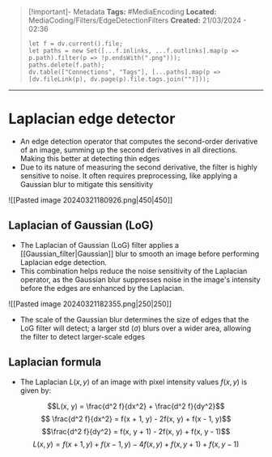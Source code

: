 > [!important]- Metadata
> **Tags:** #MediaEncoding 
> **Located:** MediaCoding/Filters/EdgeDetectionFilters
> **Created:** 21/03/2024 - 02:36
> ```dataviewjs
> let f = dv.current().file;
> let paths = new Set([...f.inlinks, ...f.outlinks].map(p => p.path).filter(p => !p.endsWith(".png")));
> paths.delete(f.path);
> dv.table(["Connections", "Tags"], [...paths].map(p => [dv.fileLink(p), dv.page(p).file.tags.join("")]));
> ```

___
# Laplacian edge detector
- An edge detection operator that computes the second-order derivative of an image, summing up the second derivatives in all directions. Making this better at detecting thin edges
- Due to its nature of measuring the second derivative, the filter is highly sensitive to noise. It often requires preprocessing, like applying a Gaussian blur to mitigate this sensitivity

![[Pasted image 20240321180926.png|450|450]]
## Laplacian of Gaussian (LoG)
- The Laplacian of Gaussian (LoG) filter applies a [[Gaussian_filter|Gaussian]] blur to smooth an image before performing Laplacian edge detection.
- This combination helps reduce the noise sensitivity of the Laplacian operator, as the Gaussian blur suppresses noise in the image's intensity before the edges are enhanced by the Laplacian.

![[Pasted image 20240321182355.png|250|250]]

- The scale of the Gaussian blur determines the size of edges that the LoG filter will detect; a larger std ($\sigma$) blurs over a wider area, allowing the filter to detect larger-scale edges
## Laplacian formula
- The Laplacian $L(x,y)$ of an image with pixel intensity values $f(x,y)$ is given by:

$$L(x, y) = \frac{d^2 f}{dx^2} + \frac{d^2 f}{dy^2}$$
$$ \frac{d^2 f}{dx^2} = f(x + 1, y) - 2f(x, y) + f(x - 1, y)$$
$$\frac{d^2 f}{dy^2} = f(x, y + 1) - 2f(x, y) + f(x, y - 1)$$
$$L(x, y) = f(x + 1, y) + f(x - 1, y)- 4f(x, y)  + f(x, y + 1) + f(x, y - 1)$$